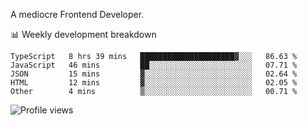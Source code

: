 A mediocre Frontend Developer.

📊 Weekly development breakdown
<!--START_SECTION:waka-->

```text
TypeScript   8 hrs 39 mins   █████████████████████▓░░░   86.63 %
JavaScript   46 mins         ██░░░░░░░░░░░░░░░░░░░░░░░   07.71 %
JSON         15 mins         ▓░░░░░░░░░░░░░░░░░░░░░░░░   02.64 %
HTML         12 mins         ▓░░░░░░░░░░░░░░░░░░░░░░░░   02.05 %
Other        4 mins          ▒░░░░░░░░░░░░░░░░░░░░░░░░   00.71 %
```

<!--END_SECTION:waka-->

<img src="https://gpvc.arturio.dev/iqbalfasri" alt="Profile views"/>
